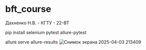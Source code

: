 # bft_course
Дахненко Н.В.  -  КГТУ  -  22-ВТ

pip install selenium pytest allure-pytest

allure serve allure-results
![Снимок экрана 2025-04-03 213409](https://github.com/user-attachments/assets/10a0eeb3-4918-40f6-be22-cca90af728c9)
